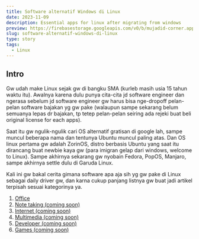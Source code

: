 ```yaml
---
title: Software alternatif Windows di Linux
date: 2023-11-09
description: Essential apps for linux after migrating from windows
preview: https://firebasestorage.googleapis.com/v0/b/mujadid-corner.appspot.com/o/storyboard_images%2F2023_11_09-Linux_Essential_Apps%2Fcover.jpg?alt=media
slug: software-alternatif-windows-di-linux
type: story
tags:
  - Linux
---
```


## Intro

Gw udah make Linux sejak gw di bangku SMA (kurleb masih usia 15 tahun waktu itu). Awalnya karena dulu punya cita-cita jd software engineer dan ngerasa sebelum jd software engineer gw harus bisa nge-dropoff pelan-pelan software bajakan yg gw pake (walaupun sampe sekarang belum semuanya lepas dr bajakan, tp tetep pelan-pelan seiring ada rejeki buat beli original license for each apps).

Saat itu gw ngulik-ngulik cari OS alternatif gratisan di google lah, sampe muncul beberapa nama dan tentunya Ubuntu muncul paling atas. Dan OS linux pertama gw adalah ZorinOS, distro berbasis Ubuntu yang saat itu dirancang buat newbie kaya gw (para imigran gelap dari windows, welcome to Linux). Sampe akhirnya sekarang gw nyobain Fedora, PopOS, Manjaro, sampe akhirnya settle dulu di Garuda Linux.

Kali ini gw bakal cerita gimana software apa aja sih yg gw pake di Linux sebagai daily driver gw, dan karna cukup panjang listnya gw buat jadi artikel terpisah sesuai kategorinya ya.

1. [Office](/storyboard/2023/11/software-alternatif-windows-di-linux-part-1-office)
2. [Note taking (coming soon)](#)
3. [Internet (coming soon)](#)
4. [Multimedia (coming soon)](#)
5. [Developer (coming soon)](#)
6. [Games (coming soon)](#)

